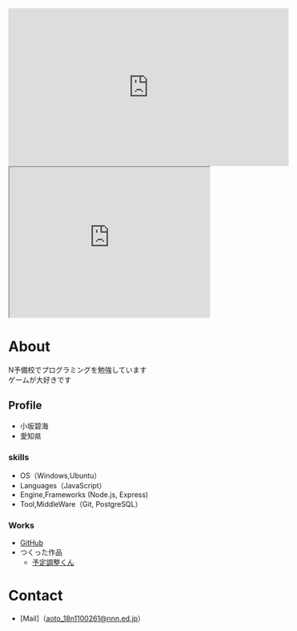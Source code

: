<iframe width="560" height="315" src="https://www.youtube.com/embed/G4X0C-4n-ek" frameborder="0" allow="accelerometer; autoplay; clipboard-write; encrypted-media; gyroscope; picture-in-picture" allowfullscreen></iframe>

<iframe src="https://www.openprocessing.org/sketch/964110/embed/" width="400" height="300"></iframe>

# About
N予備校でプログラミングを勉強しています  
ゲームが大好きです

## Profile
- 小坂碧海
- 愛知県

### skills
- OS（Windows,Ubuntu）
- Languages（JavaScript）
- Engine,Frameworks (Node.js, Express)
- Tool,MiddleWare（Git, PostgreSQL）

### Works
-  [GitHub](https://github.com/Nkouhekikai)
- つくった作品   
  - [予定調整くん](https://gentle-fjord-96901.herokuapp.com/)
  
# Contact
- [Mail]（aoto_18n1100261@nnn.ed.jp）

